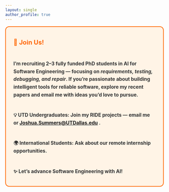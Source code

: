 ```yaml
---
layout: single
author_profile: true
---
```



<div style="background-color:#fff4e6; border-radius:12px; padding:18px 24px; border:2px solid #ff6600; line-height:1.6; font-weight:bold; font-size:1.1em; color:#333;"> <p> <span style="font-size:1.3em; color:#ff6600;">🚀 <strong>Join Us!</strong></span><br><br>

I’m recruiting <strong>2–3 fully funded PhD students</strong> in <strong>AI for Software Engineering</strong> — focusing on <em>requirements, testing, debugging, and repair</em>.
If you’re passionate about building intelligent tools for reliable software, explore my recent papers and email me with ideas you’d love to pursue.
<br><br>

💡 <strong>UTD Undergraduates:</strong> Join my <strong>RIDE projects</strong> — email me or <a href="mailto:Joshua.Summers@UTDallas.edu" style="color:#ff6600;">Joshua.Summers@UTDallas.edu
</a>.
<br><br>

🌍 <strong>International Students:</strong> Ask about our <strong>remote internship opportunities</strong>.
<br><br>

✨ Let’s advance Software Engineering with AI!

</p> </div>





